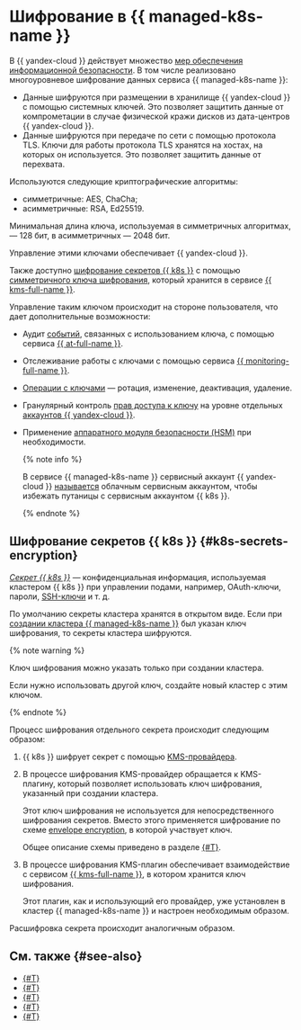 # Шифрование в {{ managed-k8s-name }}

В {{ yandex-cloud }} действует множество [мер обеспечения информационной безопасности](../../security/standarts.md). В том числе реализовано многоуровневое шифрование данных сервиса {{ managed-k8s-name }}:

* Данные шифруются при размещении в хранилище {{ yandex-cloud }} с помощью системных ключей. Это позволяет защитить данные от компрометации в случае физической кражи дисков из дата-центров {{ yandex-cloud }}.
* Данные шифруются при передаче по сети с помощью протокола TLS. Ключи для работы протокола TLS хранятся на хостах, на которых он используется. Это позволяет защитить данные от перехвата.

Используются следующие криптографические алгоритмы:
* симметричные: AES, ChaCha;
* асимметричные: RSA, Ed25519.

Минимальная длина ключа, используемая в симметричных алгоритмах, — 128 бит, в асимметричных — 2048 бит.

Управление этими ключами обеспечивает {{ yandex-cloud }}.

Также доступно [шифрование секретов {{ k8s }}](#k8s-secrets-encryption) с помощью [симметричного ключа шифрования](../../kms/concepts/key.md), который хранится в сервисе [{{ kms-full-name }}](../../kms/concepts/index.md).

Управление таким ключом происходит на стороне пользователя, что дает дополнительные возможности:

* Аудит [событий](../../kms/at-ref.md), связанных с использованием ключа, с помощью сервиса [{{ at-full-name }}](../../audit-trails/).
* Отслеживание работы с ключами с помощью сервиса [{{ monitoring-full-name }}](../../monitoring/).
* [Операции с ключами](../../kms/operations/index.md#symmetric-encryption) — ротация, изменение, деактивация, удаление.
* Гранулярный контроль [прав доступа к ключу](../../kms/security/index.md) на уровне отдельных [аккаунтов {{ yandex-cloud }}](../../iam/concepts/users/accounts.md).
* Применение [аппаратного модуля безопасности (HSM)](../../kms/concepts/hsm.md) при необходимости.

    {% note info %}

    В сервисе {{ managed-k8s-name }} сервисный аккаунт {{ yandex-cloud }} [называется](./index.md#service-accounts) облачным сервисным аккаунтом, чтобы избежать путаницы с сервисным аккаунтом {{ k8s }}.

    {% endnote %}

## Шифрование секретов {{ k8s }} {#k8s-secrets-encryption}

[_Секрет {{ k8s }}_](https://kubernetes.io/docs/concepts/configuration/secret/) — конфиденциальная информация, используемая кластером {{ k8s }} при управлении подами, например, OAuth-ключи, пароли, [SSH-ключи](../../glossary/ssh-keygen.md) и т. д.

По умолчанию секреты кластера хранятся в открытом виде. Если при [создании кластера {{ managed-k8s-name }}](../operations/kubernetes-cluster/kubernetes-cluster-create.md) был указан ключ шифрования, то секреты кластера шифруются.

{% note warning %}

Ключ шифрования можно указать только при создании кластера.

Если нужно использовать другой ключ, создайте новый кластер с этим ключом.

{% endnote %}

Процесс шифрования отдельного секрета происходит следующим образом:

1. {{ k8s }} шифрует секрет с помощью [KMS-провайдера](https://kubernetes.io/docs/tasks/administer-cluster/kms-provider/).

1. В процессе шифрования KMS-провайдер обращается к KMS-плагину, который позволяет использовать ключ шифрования, указанный при создании кластера.

    Этот ключ шифрования не используется для непосредственного шифрования секретов. Вместо этого применяется шифрование по схеме [envelope encryption](https://kubernetes.io/docs/tasks/administer-cluster/kms-provider/#kms-encryption-and-per-object-encryption-keys), в которой участвует ключ.

    Общее описание схемы приведено в разделе [{#T}](../../kms/concepts/envelope.md).

1. В процессе шифрования KMS-плагин обеспечивает взаимодействие с сервисом [{{ kms-full-name }}](../../kms/concepts/index.md), в котором хранится ключ шифрования.

    Этот плагин, как и использующий его провайдер, уже установлен в кластер {{ managed-k8s-name }} и настроен необходимым образом.

Расшифровка секрета происходит аналогичным образом.

## См. также {#see-also}

* [{#T}](../operations/applications/hashicorp-vault.md)
* [{#T}](../tutorials/marketplace/hashicorp-vault.md)
* [{#T}](../operations/applications/external-secrets-operator.md)
* [{#T}](../tutorials/kubernetes-lockbox-secrets.md)
* [{#T}](../../kms/tutorials/k8s.md)